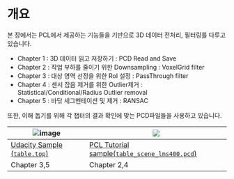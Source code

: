 # 개요 


본 장에서는 PCL에서 제공하는 기능들을 기반으로 3D 데이터 전처리, 필터링를 다루고 있습니다. 

- Chapter 1 : 3D 데이터 읽고 저장하기 : PCD Read and Save 
- Chapter 2 : 작업 부하를 줄이기 위한 Downsampling : VoxelGrid filter
- Chapter 3 : 대상 영역 선정을 위한 RoI 설정 : PassThrough filter
- Chapter 4 : 센서 잡음 제거를 위한 Outlier제거 : Statistical/Conditional/Radius Outlier removal
- Chapter 5 : 바닦 세그멘테이션 및 제거 : RANSAC 





또한, 이해 돕기를 위해 각 챕터의 결과 확인에 맞는 PCD파일들을 사용하고 있습니다. 

|![image](https://user-images.githubusercontent.com/17797922/41080489-9d804f18-69db-11e8-8a8b-9422c2e13132.png)|![](https://i.imgur.com/pdSfhsW.png)|
|-|-|
|[Udacity Sample (`table.top`)](https://github.com/udacity/RoboND-Perception-Exercises/raw/master/Exercise-1/tabletop.pcd)|[PCL Tutorial sample(`table_scene_lms400.pcd`)](https://raw.github.com/PointCloudLibrary/data/master/tutorials/table_scene_lms400.pcd ) |
|Chapter 3,5|Chapter 2,4|







